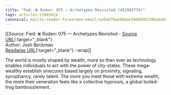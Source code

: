 ```yaml
---
title: "Fwd: ⦿ Roden: 075 — Archetypes Revisited (452985774)"
tags: articles-23083022
canonical: mailto:reader-forwarded-email/ae9a679aa568ae19460582398abab8d6
---
```


[[_Source_: Fwd: ⦿ Roden: 075 — Archetypes Revisited - [Source URL](mailto:reader-forwarded-email/ae9a679aa568ae19460582398abab8d6){:target="_blank"}<br>
_Author_: Josh Beckman<br>
[Readwise URL](https://readwise.io/open/452985774){:target="_blank"}
::wrap]]

The world is mostly shaped by wealth, more so than ever as technology enables individuals to act with the power of city-states. These mega-wealthy establish sinecures based largely on proximity, signaling, sycophancy, rarely talent. The more you meet those with extreme wealth, the more their veneration feels like a collective hypnosis, a global boiled-frog bamboozlement.
